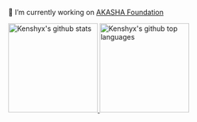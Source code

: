  🔭 I’m currently working on [AKASHA Foundation](https://akasha.org/about/)

<a href="https://github.com/appleboy">
  <img height="180em" src="https://github-readme-stats.vercel.app/api?username=kenshyx&show_icons=true&theme=solarized-dark&count_private=true" alt="Kenshyx's github stats" />
  <img height="180em" src="https://github-readme-stats.vercel.app/api/top-langs/?username=kenshyx&theme=solarized-dark&layout=compact" alt="Kenshyx's github top languages" />
<!--
**kenshyx/kenshyx** is a ✨ _special_ ✨ repository because its `README.md` (this file) appears on your GitHub profile.

Here are some ideas to get you started:

- 🔭 I’m currently working on ...
- 🌱 I’m currently learning ...
- 👯 I’m looking to collaborate on ...
- 🤔 I’m looking for help with ...
- 💬 Ask me about ...
- 📫 How to reach me: ...
- 😄 Pronouns: ...
- ⚡ Fun fact: ...
-->
